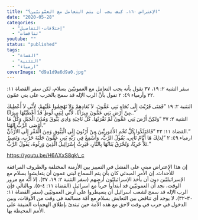 ```yaml
---
title: "الإعتراض ١٦٠، كيف يجب أن يتم التعامل مع العمّونيّين؟"
date: "2020-05-28"
categories: 
  - "إختلافات-التفاصيل"
  - "تناقضات"
youtube: ""
status: "published"
tags: 
  - "القضاة"
  - "التثنية"
  - "ارمياء"
coverImage: "d9a1d9a6d9a0.jpg"
---
```


سفر التثنية ٢: ١٩، ٣٧ تقول بأنه يجب التعامل مع العمونيّين بسلام، لكن سفر القضاة ١١: ٣٢ وأرمياء ٤٩: ٢ تقول بأنَّ الرب الإله قد سمح بالحرب على بني عمّون.

التثنية ٢: ١٩ ”فَمَتَى قَرُبْتَ إِلَى تُجَاهِ بَنِي عَمُّونَ، لاَ تُعَادِهِمْ وَلاَ تَهْجِمُوا عَلَيْهِمْ، لأَنِّي لاَ أُعْطِيكَ مِنْ أَرْضِ بَنِي عَمُّونَ مِيرَاثًا، لأَنِّي لِبَنِي لُوطٍ قَدْ أَعْطَيْتُهَا مِيرَاثًا..“  
التثنية ٢: ٣٧ ”وَلكِنَّ أَرْضَ بَنِي عَمُّونَ لَمْ نَقْرَبْهَا. كُلَّ نَاحِيَةِ وَادِي يَبُّوقَ وَمُدُنَ الْجَبَلِ وَكُلَّ مَا أَوْصَى الرَّبُّ إِلهُنَا.“  
القضاة ١١: ٢٢ ”فَامْتَلَكُوا كُلَّ تُخْمِ الأَمُورِيِّينَ مِنْ أَرْنُونَ إِلَى الْيَبُّوقِ وَمِنَ الْقَفْرِ إِلَى الأُرْدُنِّ.“  
ارمياء ٤٩: ٢ ”لِذلِكَ هَا أَيَّامٌ تَأْتِي، يَقُولُ الرَّبُّ، وَأُسْمِعُ فِي رَبَّةِ بَنِي عَمُّونَ جَلَبَةَ حَرْبٍ، وَتَصِيرُ تَلاًّ خَرِبًا، وَتُحْرَقُ بَنَاتُهَا بِالنَّارِ، فَيَرِثُ إِسْرَائِيلُ الَّذِينَ وَرِثُوهُ، يَقُولُ الرَّبُّ.“

https://youtu.be/H6AXxS8qk\_c

إن هذا الإعتراض مبني على الفشل في التمييز بين الأزمنة المختلفة والظروف المرافقة للأحداث. إن الأمر المبدئي كان بأن يتم السماح لبني عمون أن يتعايشوا بسلام مع الإسرائيليّين دون أن يأخذ الإسرائيليّون أرضهم (سفر التثنية ٢: ١٩، ٣٧). إلا أنَّه مع مرور الوقت، نجد أن العمونيّين قد ابتدأوا حرباً مع اسرائيل (القضاة ١١: ٤-٥). وبالتالي فإن الرب الإله قد سمح لشعب اسرائيل أن يسيطروا على أرض العمونيّين (سفر القضاة ١١: ٣٠-٣٢). لا يوجد أي تناقض بين التعايش بسلام مع أمّة مسالمة في وقت من الأوقات، وبين الدخول في حرب في وقت لاحق مع هذه الأمة حين تبتدئ بإطلاق الهجمات العنيفة على الأمم المحيطة بها.
